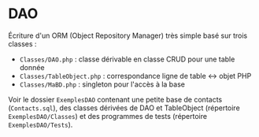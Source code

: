 # DAO
Écriture d'un ORM (Object Repository Manager) très simple basé sur trois classes :
*   `Classes/DAO.php` : classe dérivable en classe CRUD pour une table donnée
*   `Classes/TableObject.php` : correspondance ligne de table <-> objet PHP
*   `Classes/MaBD.php` : singleton pour l'accès à la base

Voir le dossier `ExemplesDAO` contenant une petite base de contacts (`Contacts.sql`), des classes dérivées de DAO et
TableObject (répertoire `ExemplesDAO/Classes`) et des programmes de tests (répertoire `ExemplesDAO/Tests`).

